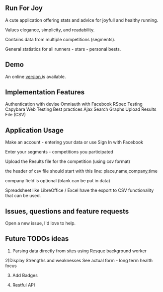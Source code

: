 ## Run For Joy

A cute application offering stats and advice for joyfull and healthy running.

Values elegance, simplicity, and readability.

Contains data from multiple competitions (segments).

General statistics for all runners -  stars - personal bests.

## Demo

An online <a href="http://runforjoy.herokuapp.com/">version </a> is available.


## Implementation Features

 Authentication with devise
 Omniauth with Facebook
 RSpec Testing
 Capybara Web Testing
 Best practices
 Ajax Search
 Graphs
 Upload Results File (CSV)

## Application Usage
 Make an account - entering your data or use Sign In with Facebook

 Enter your segments - competitions you participated

 Upload the Results file for the competition (using csv format)

 the header of csv file should start with this line:
 place,name,company,time

 company field is optional (blank can be put in data)

  Spreadsheet like LibreOffice / Excel have the export to CSV functionality that can be used.


## Issues, questions and feature requests
Open a new issue, I'd love to help.


## Future TODOs ideas

1) Parsing data directly from sites using Resque background worker

2)Display Strengths and weaknesses
   See actual form - long term health focus

3) Add Badges

4) Restful API



